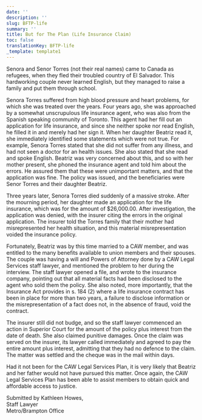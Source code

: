 ```yaml
---
date: ''
description: ''
slug: BFTP-life
summary: ''
title: But for The Plan (Life Insurance Claim)
toc: false
translationKey: BFTP-life
_template: template1
---
```


Senora and Senor Torres (not their real names) came to Canada as refugees, when they fled their troubled country of El Salvador. This hardworking couple never learned English, but they managed to raise a family and put them through school.

Senora Torres suffered from high blood pressure and heart problems, for which she was treated over the years. Four years ago, she was approached by a somewhat unscrupulous life insurance agent, who was also from the Spanish speaking community of Toronto. This agent had her fill out an application for life insurance, and since she neither spoke nor read English, he filled it in and merely had her sign it. When her daughter Beatriz read it, she immediately identified some statements which were not true. For example, Senora Torres stated that she did not suffer from any illness, and had not seen a doctor for an health issues. She also stated that she read and spoke English. Beatriz was very concerned about this, and so with her mother present, she phoned the insurance agent and told him about the errors. He assured them that these were unimportant matters, and that the application was fine. The policy was issued, and the beneficiaries were Senor Torres and their daughter Beatriz.

Three years later, Senora Torres died suddenly of a massive stroke. After the mourning period, her daughter made an application for the life insurance, which was for the amount of $26,000.00. After investigation, the application was denied, with the insurer citing the errors in the original application. The insurer told the Torres family that their mother had misrepresented her health situation, and this material misrepresentation voided the insurance policy.

Fortunately, Beatriz was by this time married to a CAW member, and was entitled to the many benefits available to union members and their spouses. The couple was having a will and Powers of Attorney done by a CAW Legal Services staff lawyer, and mentioned the problem to her during the interview. The staff lawyer opened a file, and wrote to the insurance company, pointing out that all material facts had been disclosed to the agent who sold them the policy. She also noted, more importantly, that the Insurance Act provides in s. 184 (2) where a life insurance contract has been in place for more than two years, a failure to disclose information or the misrepresentation of a fact does not, in the absence of fraud, void the contract.

The insurer still did not budge, and so the staff lawyer commenced an action in Superior Court for the amount of the policy plus interest from the date of death. She also claimed punitive damages. Once the claim was served on the insurer, its lawyer called immediately and agreed to pay the entire amount plus interest, admitting that they had no defence to the claim. The matter was settled and the cheque was in the mail within days.

Had it not been for the CAW Legal Services Plan, it is very likely that Beatriz and her father would not have pursued this matter. Once again, the CAW Legal Services Plan has been able to assist members to obtain quick and affordable access to justice.

Submitted by Kathleen Howes,  
Staff Lawyer  
Metro/Brampton Office
